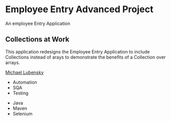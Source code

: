 # Employee Entry Advanced Project
An employee Entry Application

## Collections at Work
This application redesigns the Employee Entry Application to include Collections instead of arays to demonstrate the benefits of a Collection over arrays.


[Michael Lubensky](https://github.com/mlubensk/employee-entry-advanced.git)

* Automation
* SQA
* Testing

- Java
- Maven
- Selenium
